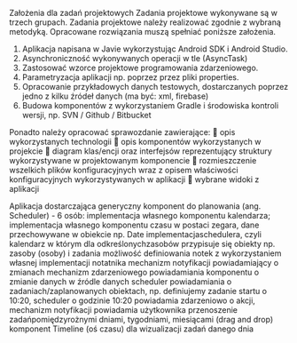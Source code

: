 
Założenia dla zadań projektowych
Zadania projektowe wykonywane są w trzech grupach. Zadania projektowe należy realizować zgodnie z wybraną metodyką. Opracowane rozwiązania muszą spełniać poniższe założenia.

1.	Aplikacja napisana w Javie wykorzystując Android SDK i Android Studio.
2.	Asynchroniczność wykonywanych operacji w tle (AsyncTask)
3.	Zastosować wzorce projektowe programowania zdarzeniowego.
4.	Parametryzacja aplikacji np. poprzez przez pliki properties.
5.	Opracowanie przykładowych danych testowych, dostarczanych poprzez jedno z kilku źródeł danych (ma być: xml, firebase)
6.	Budowa komponentów z wykorzystaniem Gradle i środowiska kontroli wersji, np. SVN / Github / Bitbucket

 Ponadto należy opracować sprawozdanie zawierające:
	opis wykorzystanych technologii
	opis komponentów wykorzystanych w projekcie
	diagram klas/encji oraz interfejsów reprezentujący struktury wykorzystywane w projektowanym komponencie
	rozmieszczenie wszelkich plików konfiguracyjnych wraz z opisem właściwości konfiguracyjnych wykorzystywanych w aplikacji
	wybrane widoki z aplikacji


 Aplikacja dostarczająca generyczny komponent do planowania (ang. Scheduler) - 6 osób:
 	implementacja własnego komponentu kalendarza;
 	implementacja własnego komponentu czasu w postaci zegara, dane przechowywane w obiekcie np. Date
 	implementacjaschedulera, czyli kalendarz w którym dla odkreślonychzasobów przypisuje się obiekty np. zasoby (osoby) i zadania
 	możliwość definiowania notek z wykorzystaniem własnej implementacji notatnika
 	mechanizm notyfikacji powiadamiający o zmianach
 	mechanizm zdarzeniowego powiadamiania komponentu o zmianie danych w źródle danych
 	scheduler powiadamiania o zadaniach/zaplanowanych obiektach, np. definiujemy zadanie startu o 10:20, scheduler o godzinie 10:20 powiadamia zdarzeniowo o akcji, mechanizm notyfikacji powiadamia użytkownika
 	przenoszenie zadańpomiędzyrożnymi dniami, tygodniami, miesiącami (drag and drop)
 	komponent Timeline (oś czasu) dla wizualizacji zadań danego dnia
